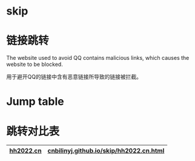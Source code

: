 # skip
# 链接跳转
The website used to avoid QQ contains malicious links, which causes the website to be blocked.

用于避开QQ的链接中含有恶意链接所导致的链接被拦截。
# Jump table
# 跳转对比表
|[hh2022.cn](hh2022.cn)|[cnbilinyj.github.io/skip/hh2022.cn.html](https://cnbilinyj.github.io/skip/hh2022.cn.html)|
|------|------|
